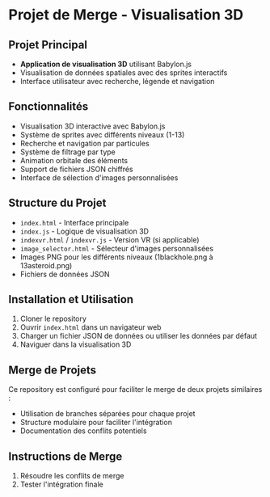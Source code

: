 # Projet de Merge - Visualisation 3D

## Projet Principal
- **Application de visualisation 3D** utilisant Babylon.js
- Visualisation de données spatiales avec des sprites interactifs
- Interface utilisateur avec recherche, légende et navigation

## Fonctionnalités
- Visualisation 3D interactive avec Babylon.js
- Système de sprites avec différents niveaux (1-13)
- Recherche et navigation par particules
- Système de filtrage par type
- Animation orbitale des éléments
- Support de fichiers JSON chiffrés
- Interface de sélection d'images personnalisées

## Structure du Projet
- `index.html` - Interface principale
- `index.js` - Logique de visualisation 3D
- `indexvr.html` / `indexvr.js` - Version VR (si applicable)
- `image_selector.html` - Sélecteur d'images personnalisées
- Images PNG pour les différents niveaux (1blackhole.png à 13asteroid.png)
- Fichiers de données JSON

## Installation et Utilisation
1. Cloner le repository
2. Ouvrir `index.html` dans un navigateur web
3. Charger un fichier JSON de données ou utiliser les données par défaut
4. Naviguer dans la visualisation 3D

## Merge de Projets
Ce repository est configuré pour faciliter le merge de deux projets similaires :
- Utilisation de branches séparées pour chaque projet
- Structure modulaire pour faciliter l'intégration
- Documentation des conflits potentiels


## Instructions de Merge
1. Résoudre les conflits de merge
2. Tester l'intégration finale
